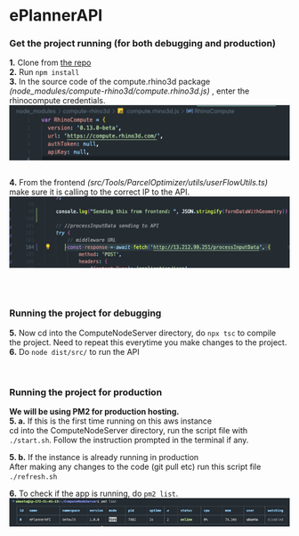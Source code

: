 # ePlannerAPI


### Get the project running (for both debugging and production)
**1.** Clone from [the repo](https://github.com/SUTD-UDOpt/ComputeNodeServer )  <br/>
**2.** Run `npm install`   <br/>
**3.** In the source code of the compute.rhino3d package *(node_modules/compute-rhino3d/compute.rhino3d.js)* , enter the rhinocompute credentials. 
<img src="img/compute.rhino3d.png" alt="module" style="display: block; margin: left;" />   <br/>

**4.** From the frontend *(src/Tools/ParcelOptimizer/utils/userFlowUtils.ts)* make sure it is calling to the correct IP to the API.  
<img src="img/userUtil.png" alt="module" style="display: block; margin: left;" />   <br/>


<br/>

### Running the project for debugging
**5.** Now cd into the ComputeNodeServer directory, do `npx tsc` to compile the project. Need to repeat this everytime you make changes to the project.   <br/>
**6.** Do `node dist/src/` to run the API   <br/>

<br/>

### Running the project for production
**We will be using PM2 for production hosting.**    <br/>
**5. a.** If this is the first time running on this aws instance \
cd into the ComputeNodeServer directory, run the script file with `./start.sh`. Follow the instruction prompted in the terminal if any.   <br/>

**5. b.** If the instance is already running in production \
After making any changes to the code (git pull etc) run this script file `./refresh.sh`   <br/>

**6.** To check if the app is running, do  `pm2 list`. 
<img src="img/pm2.png" alt="module" style="display: block; margin: left;" />   <br/>

   
